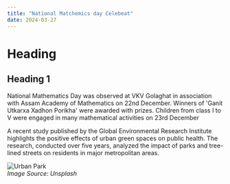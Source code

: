 ```yaml
---
title: "National Matchemics day Celebeat"
date: 2024-03-27
---
```

# Heading
## Heading 1

National Mathematics Day was observed at VKV Golaghat in association with Assam Academy of Mathematics on 22nd December. Winners of 'Ganit Utkarxa Xadhon Porikha' were awarded with prizes. Children from class I to V were engaged in many mathematical activities on 23rd December

A recent study published by the Global Environmental Research Institute highlights the positive effects of urban green spaces on public health. The research, conducted over five years, analyzed the impact of parks and tree-lined streets on residents in major metropolitan areas.

![Urban Park](https://i.ibb.co/0tTMCTt/Website-Img.png)  
*Image Source: Unsplash*
